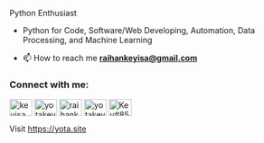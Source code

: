 Python Enthusiast
 + Python for Code, Software/Web Developing, Automation, Data Processing, and Machine Learning

- 📫 How to reach me **raihankeyisa@gmail.com**

<h3 align="left">Connect with me:</h3>
<p align="left">
<a href="https://kaggle.com/keyisaraihan" target="blank"><img align="center" src="https://raw.githubusercontent.com/rahuldkjain/github-profile-readme-generator/master/src/images/icons/Social/kaggle.svg" alt="keyisa raihan" height="30" width="40" /></a>
<a href="https://instagram.com/yotakeys" target="blank"><img align="center" src="https://raw.githubusercontent.com/rahuldkjain/github-profile-readme-generator/master/src/images/icons/Social/instagram.svg" alt="yotakeys" height="30" width="40" /></a>
<a href="https://www.hackerrank.com/raihankeyisa" target="blank"><img align="center" src="https://raw.githubusercontent.com/rahuldkjain/github-profile-readme-generator/master/src/images/icons/Social/hackerrank.svg" alt="raihankeyisa" height="30" width="40" /></a>
<a href="https://codeforces.com/profile/yotakey" target="blank"><img align="center" src="https://raw.githubusercontent.com/rahuldkjain/github-profile-readme-generator/master/src/images/icons/Social/codeforces.svg" alt="yotakey" height="30" width="40" /></a>
<a href="https://discord.gg/rPJyttUwR6" target="blank"><img align="center" src="https://raw.githubusercontent.com/rahuldkjain/github-profile-readme-generator/master/src/images/icons/Social/discord.svg" alt="Key#8557" height="30" width="40" /></a>
</p>


Visit https://yota.site
